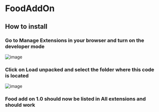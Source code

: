 # FoodAddOn

## How to install

### Go to Manage Extensions in your browser and turn on the developer mode
![image](https://github.com/boskokul/FoodAddOn/assets/116630727/d51cf9ce-e666-4372-b32b-b9662a50f6cf)
### Click on Load unpacked and select the folder where this code is located
![image](https://github.com/boskokul/FoodAddOn/assets/116630727/32d6f0f1-07fc-41d5-b5b3-b0afdeb14552)
### Food add on 1.0 should now be listed in All extensions and should work
